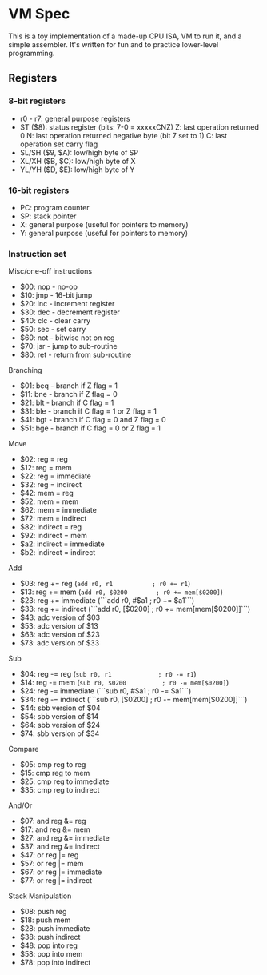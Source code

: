 # VM Spec

This is a toy implementation of a made-up CPU ISA, VM to run it, and a simple assembler.
It's written for fun and to practice lower-level programming.

## Registers

### 8-bit registers

- r0 - r7: general purpose registers
- ST ($8): status register (bits: 7-0 = xxxxxCNZ)
    Z: last operation returned 0
    N: last operation returned negative byte (bit 7 set to 1)
    C: last operation set carry flag
- SL/SH ($9, $A): low/high byte of SP
- XL/XH ($B, $C): low/high byte of X
- YL/YH ($D, $E): low/high byte of Y

### 16-bit registers

- PC: program counter
- SP: stack pointer
- X: general purpose (useful for pointers to memory)
- Y: general purpose (useful for pointers to memory)

### Instruction set

Misc/one-off instructions

- $00: nop - no-op
- $10: jmp - 16-bit jump
- $20: inc - increment register
- $30: dec - decrement register
- $40: clc - clear carry
- $50: sec - set carry
- $60: not - bitwise not on reg
- $70: jsr - jump to sub-routine
- $80: ret - return from sub-routine

Branching

- $01: beq - branch if Z flag = 1
- $11: bne - branch if Z flag = 0
- $21: blt - branch if C flag = 1
- $31: ble - branch if C flag = 1 or Z flag = 1
- $41: bgt - branch if C flag = 0 and Z flag = 0
- $51: bge - branch if C flag = 0 or Z flag = 1

Move

- $02: reg = reg
- $12: reg = mem
- $22: reg = immediate
- $32: reg = indirect
- $42: mem = reg
- $52: mem = mem
- $62: mem = immediate
- $72: mem = indirect
- $82: indirect = reg
- $92: indirect = mem
- $a2: indirect = immediate
- $b2: indirect = indirect

Add

- $03: reg += reg (```add r0, r1           ; r0 += r1```)
- $13: reg += mem (```add r0, $0200        ; r0 += mem[$0200]```)
- $23: reg += immediate (```add r0, #$a1   ; r0 += $a1```)
- $33: reg += indirect (```add r0, [$0200] ; r0 += mem[mem[$0200]]```)
- $43: adc version of $03
- $53: adc version of $13
- $63: adc version of $23
- $73: adc version of $33

Sub

- $04: reg -= reg (```sub r0, r1             ; r0 -= r1```)
- $14: reg -= mem (```sub r0, $0200          ; r0 -= mem[$0200]```)
- $24: reg -= immediate (```sub r0, #$a1     ; r0 -= $a1```)
- $34: reg -= indirect (```sub r0, [$0200]   ; r0 -= mem[mem[$0200]]```)
- $44: sbb version of $04
- $54: sbb version of $14
- $64: sbb version of $24
- $74: sbb version of $34

Compare

- $05: cmp reg to reg
- $15: cmp reg to mem
- $25: cmp reg to immediate
- $35: cmp reg to indirect

And/Or

- $07: and reg &= reg
- $17: and reg &= mem
- $27: and reg &= immediate
- $37: and reg &= indirect
- $47: or reg |= reg
- $57: or reg |= mem
- $67: or reg |= immediate
- $77: or reg |= indirect

Stack Manipulation

- $08: push reg
- $18: push mem
- $28: push immediate
- $38: push indirect
- $48: pop into reg
- $58: pop into mem
- $78: pop into indirect
